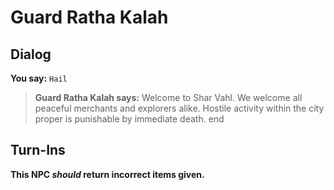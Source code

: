 # Guard Ratha Kalah


## Dialog

**You say:** `Hail`



>**Guard Ratha Kalah says:** Welcome to Shar Vahl. We welcome all peaceful merchants and explorers alike. Hostile activity within the city proper is punishable by immediate death.
end



## Turn-Ins



**This NPC *should* return incorrect items given.**





